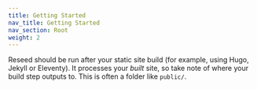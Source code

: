 ```yaml
---
title: Getting Started
nav_title: Getting Started
nav_section: Root
weight: 2
---
```

Reseed should be run after your static site build (for example, using Hugo, Jekyll or Eleventy). It processes your&nbsp;*built*&nbsp;site, so take note of where your build step outputs to. This is often a folder like `public/`.
